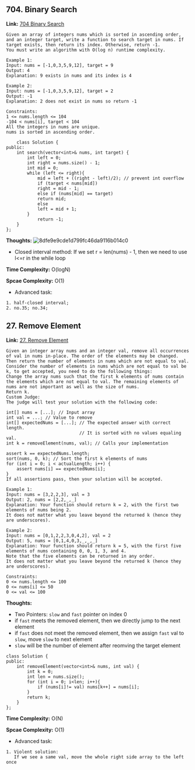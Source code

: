 ## 704. Binary Search

**Link:** [704 Binary Search](https://leetcode.com/problems/binary-search/)

```
Given an array of integers nums which is sorted in ascending order, and an integer target, write a function to search target in nums. If target exists, then return its index. Otherwise, return -1.
You must write an algorithm with O(log n) runtime complexity.

Example 1:
Input: nums = [-1,0,3,5,9,12], target = 9
Output: 4
Explanation: 9 exists in nums and its index is 4

Example 2:
Input: nums = [-1,0,3,5,9,12], target = 2
Output: -1
Explanation: 2 does not exist in nums so return -1
 
Constraints:
1 <= nums.length <= 104
-104 < nums[i], target < 104
All the integers in nums are unique.
nums is sorted in ascending order.
```

```
    class Solution {
public:
    int search(vector<int>& nums, int target) {
        int left = 0;
        int right = nums.size() - 1;
        int mid = 0;
        while (left <= right){
            mid = left + ((right - left)/2); // prevent int overflow
            if (target < nums[mid])
            right = mid - 1;
            else if (nums[mid] == target)
            return mid;
            else
            left = mid + 1; 
        }
            return -1;
    }
}; 
```  

**Thoughts:** 
![8dfe9e9cde1d799fc46da9116b014c0](https://github.com/nemo3536/Leetcode-Tracking/assets/155724737/ebf7cafa-73d4-42bf-98bc-763dfc876e68)

 - Closed interval method: 
   If we set r = len(nums) - 1, then we need to use l<=r in the while loop
 

**Time Complexity:**  O(logN)

**Spcae Complexity:**  O(1)


- Advanced task:

```
1. half-closed interval;
2. no.35; no.34;
```


## 27. Remove Element

**Link:** [27. Remove Element](https://leetcode.com/problems/remove-element/)
```
Given an integer array nums and an integer val, remove all occurrences of val in nums in-place. The order of the elements may be changed. Then return the number of elements in nums which are not equal to val.
Consider the number of elements in nums which are not equal to val be k, to get accepted, you need to do the following things:
Change the array nums such that the first k elements of nums contain the elements which are not equal to val. The remaining elements of nums are not important as well as the size of nums.
Return k.
Custom Judge:
The judge will test your solution with the following code:

int[] nums = [...]; // Input array
int val = ...; // Value to remove
int[] expectedNums = [...]; // The expected answer with correct length.
                            // It is sorted with no values equaling val.
int k = removeElement(nums, val); // Calls your implementation

assert k == expectedNums.length;
sort(nums, 0, k); // Sort the first k elements of nums
for (int i = 0; i < actualLength; i++) {
    assert nums[i] == expectedNums[i];
}
If all assertions pass, then your solution will be accepted.

Example 1:
Input: nums = [3,2,2,3], val = 3
Output: 2, nums = [2,2,_,_]
Explanation: Your function should return k = 2, with the first two elements of nums being 2.
It does not matter what you leave beyond the returned k (hence they are underscores).

Example 2:
Input: nums = [0,1,2,2,3,0,4,2], val = 2
Output: 5, nums = [0,1,4,0,3,_,_,_]
Explanation: Your function should return k = 5, with the first five elements of nums containing 0, 0, 1, 3, and 4.
Note that the five elements can be returned in any order.
It does not matter what you leave beyond the returned k (hence they are underscores).
 
Constraints:
0 <= nums.length <= 100
0 <= nums[i] <= 50
0 <= val <= 100
```

**Thoughts:** 

 - Two Pointers: `slow`  and `fast` pointer on index 0
 - if `fast` meets the removed element, then we directly jump to the next element
 - if `fast` does not meet the removed element, then we assign `fast` val to `slow`, move `slow` to next element
 - `slow` will be the number of element after reomving the target element

```
class Solution {
public:
    int removeElement(vector<int>& nums, int val) {
        int k = 0;
        int len = nums.size();
        for (int i = 0; i<len; i++){
            if (nums[i]!= val) nums[k++] = nums[i];
        }
        return k;
    }
};
```  
       

**Time Complexity:**  O(N)

**Spcae Complexity:**  O(1)

- Advanced task:

```
1. Violent solution:
   If we see a same val, move the whole right side array to the left once

```
